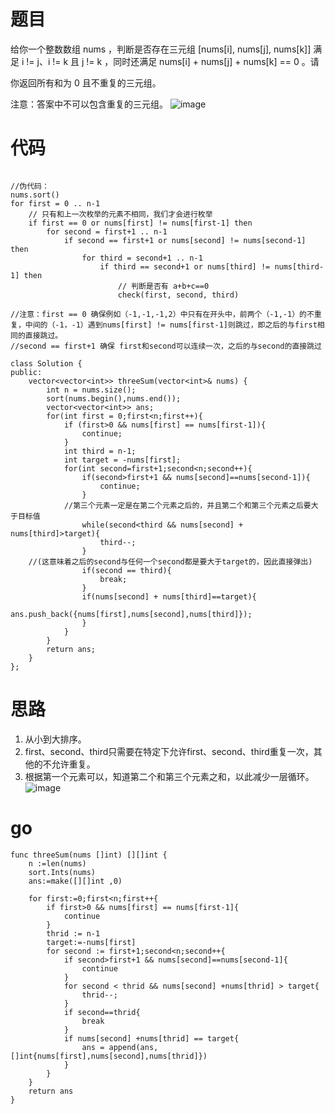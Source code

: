 # 题目
给你一个整数数组 nums ，判断是否存在三元组 [nums[i], nums[j], nums[k]] 满足 i != j、i != k 且 j != k ，同时还满足 nums[i] + nums[j] + nums[k] == 0 。请

你返回所有和为 0 且不重复的三元组。

注意：答案中不可以包含重复的三元组。
![image](https://github.com/17230592226/LeetCode/assets/57279736/1a2d6272-ea34-4a44-a301-e060e0ad3ca6)

# 代码
```

//伪代码：
nums.sort()
for first = 0 .. n-1
    // 只有和上一次枚举的元素不相同，我们才会进行枚举
    if first == 0 or nums[first] != nums[first-1] then
        for second = first+1 .. n-1
            if second == first+1 or nums[second] != nums[second-1] then
                for third = second+1 .. n-1
                    if third == second+1 or nums[third] != nums[third-1] then
                        // 判断是否有 a+b+c==0
                        check(first, second, third)

//注意：first == 0 确保例如（-1,-1,-1,2）中只有在开头中，前两个（-1,-1）的不重复，中间的（-1，-1）遇到nums[first] != nums[first-1]则跳过，即之后的与first相同的直接跳过。
//second == first+1 确保 first和second可以连续一次，之后的与second的直接跳过

class Solution {
public:
    vector<vector<int>> threeSum(vector<int>& nums) {
        int n = nums.size();
        sort(nums.begin(),nums.end());
        vector<vector<int>> ans;
        for(int first = 0;first<n;first++){
            if (first>0 && nums[first] == nums[first-1]){
                continue;
            }
            int third = n-1;
            int target = -nums[first];
            for(int second=first+1;second<n;second++){
                if(second>first+1 && nums[second]==nums[second-1]){
                    continue;
                }
            //第三个元素一定是在第二个元素之后的，并且第二个和第三个元素之后要大于目标值
                while(second<third && nums[second] + nums[third]>target){
                    third--;
                }
    //(这意味着之后的second与任何一个second都是要大于target的，因此直接弹出)
                if(second == third){
                    break;
                }
                if(nums[second] + nums[third]==target){
                    ans.push_back({nums[first],nums[second],nums[third]});
                }
            }
        }
        return ans;
    }
};
```
# 思路
1. 从小到大排序。
2. first、second、third只需要在特定下允许first、second、third重复一次，其他的不允许重复。
3. 根据第一个元素可以，知道第二个和第三个元素之和，以此减少一层循环。
 ![image](https://github.com/17230592226/LeetCode/assets/57279736/dc008a8c-ecec-4328-8454-e8b084f7d6bf)


# go
```
func threeSum(nums []int) [][]int {
    n :=len(nums)
    sort.Ints(nums)
    ans:=make([][]int ,0)

    for first:=0;first<n;first++{
        if first>0 && nums[first] == nums[first-1]{
            continue
        }
        thrid := n-1
        target:=-nums[first]
        for second := first+1;second<n;second++{
            if second>first+1 && nums[second]==nums[second-1]{
                continue
            }
            for second < thrid && nums[second] +nums[thrid] > target{
                thrid--;
            }
            if second==thrid{
                break
            }
            if nums[second] +nums[thrid] == target{
                ans = append(ans,[]int{nums[first],nums[second],nums[thrid]})
            }
        }
    }
    return ans
}
```
